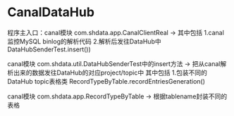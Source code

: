 # CanalDataHub
程序主入口：canal模块 com.shdata.app.CanalClientReal -> 其中包括 1.canal监控MySQL binlog的解析代码 2.解析后发往DataHub中 DataHubSenderTest.insert())

canal模块 com.shdata.util.DataHubSenderTest中的insert方法 -> 把从canal解析出来的数据发往DataHub的对应project/topic中 其中包括 1.包装不同的DataHub topic表格类 RecordTypeByTable.recordEntriesGeneration()

canal模块 com.shdata.app.RecordTypeByTable -> 根据tablename封装不同的表格
